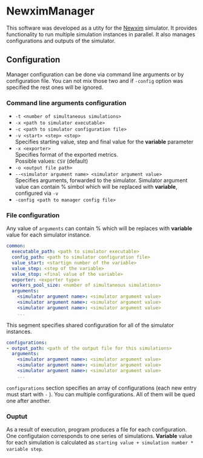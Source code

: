 # NewximManager
This software was developed as a utity for the [Newxim](https://github.com/Wertual08/newxim) 
simulator. It provides functionality to run multiple simulation instances in parallel.
It also manages configurations and outputs of the simulator.


## Configuration
Manager configuration can be done via command line arguments or
by configuration file. You can not mix those two and if
```-config``` option was specified the rest ones will be ignored.

### Command line arguments configuration
- ```-t <number of simultaneous simulations>```
- ```-x <path to simulator executable>```
- ```-c <path to simulator configuration file>```
- ```-v <start> <step> <stop>```<br> 
  Specifies starting value, step and final value for the **variable** parameter
- ```-x <exporter>```<br>
  Specifies format of the exported metrics.<br>
  Possible values: ```CSV``` (default)
- ```-o <output file path>```
- ```--<simulator argument name> <simulator argument value>```<br>
  Specifies arguments, forwarded to the simulator. 
  Simulator argument value can contain % simbol which will be
  replaced with **variable**, configured via ```-v```
- ```-config <path to manager config file>```

### File configuration
Any value of ```arguments``` can contain % which will be replaces with **variable** value for each simulator instance.

```yml
common:
  executable_path: <path to simulator executable>
  config_path: <path to simulator configuration file>
  value_start: <startign number of the variable>
  value_step: <step of the variable>
  value_stop: <final value of the variable>
  exporter: <exporter type>
  workers_pool_size: <number of simultaneous simulations>
  arguments:
    <simulator argument name>: <simulator argument value>
    <simulator argument name>: <simulator argument value>
    <simulator argument name>: <simulator argument value>
    ...
```
This segment specifies shared configuration for all of the simulator instances.

```yml
configurations:
- output_path: <path of the output file for this simulations>
  arguments:
    <simulator argument name>: <simulator argument value>
    <simulator argument name>: <simulator argument value>
    <simulator argument name>: <simulator argument value>
    ...
```
```configurations``` section specifies an array of configurations
(each new entry must start with ```-``` ). You can multiple configurations. All of them will be qued one after another.

### Ouptut
As a result of execution, program produces a file for each
configuration. One configutaion corresponds to one 
series of simulations. **Variable** value for each simulation 
is calculated as ```starting value + simulation number * variable step```.